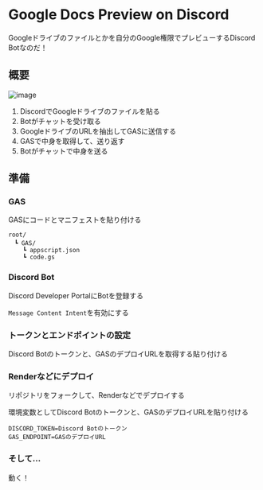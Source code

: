 # Google Docs Preview on Discord

Googleドライブのファイルとかを自分のGoogle権限でプレビューするDiscord Botなのだ！

## 概要

![image](https://github.com/user-attachments/assets/129af0f5-a8c0-4cf6-8e29-58f6d8cda6aa)

1. DiscordでGoogleドライブのファイルを貼る
2. Botがチャットを受け取る
3. GoogleドライブのURLを抽出してGASに送信する
4. GASで中身を取得して、送り返す
5. Botがチャットで中身を送る

## 準備

### GAS

GASにコードとマニフェストを貼り付ける

```
root/
　┗ GAS/
    ┗ appscript.json
    ┗ code.gs
```

### Discord Bot

Discord Developer PortalにBotを登録する

`Message Content Intent`を有効にする

### トークンとエンドポイントの設定

Discord Botのトークンと、GASのデプロイURLを取得する貼り付ける

### Renderなどにデプロイ

リポジトリをフォークして、Renderなどでデプロイする

環境変数としてDiscord Botのトークンと、GASのデプロイURLを貼り付ける

```
DISCORD_TOKEN=Discord Botのトークン
GAS_ENDPOINT=GASのデプロイURL
```

### そして…

動く！

